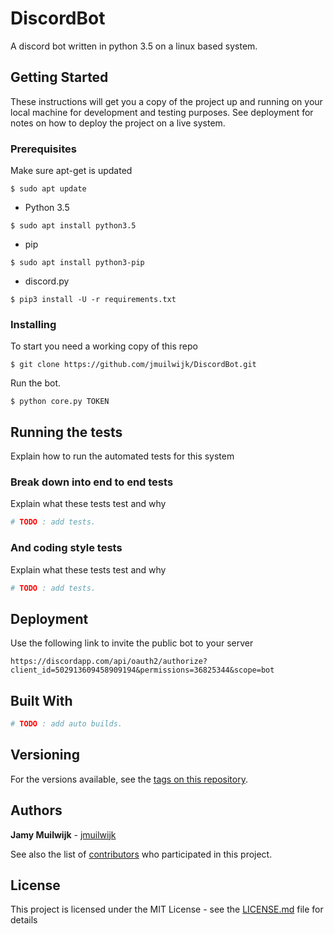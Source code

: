 # DiscordBot
A discord bot written in python 3.5 on a linux based system.

## Getting Started
These instructions will get you a copy of the project up and running on your local machine for development and testing purposes. See deployment for notes on how to deploy the project on a live system.

### Prerequisites
Make sure apt-get is updated
```
$ sudo apt update
```
- Python 3.5
```
$ sudo apt install python3.5
```
- pip
```
$ sudo apt install python3-pip
```
- discord.py
```
$ pip3 install -U -r requirements.txt
```

### Installing
To start you need a working copy of this repo
```
$ git clone https://github.com/jmuilwijk/DiscordBot.git
```
Run the bot.
```
$ python core.py TOKEN
```
## Running the tests
Explain how to run the automated tests for this system

### Break down into end to end tests
Explain what these tests test and why

```python
# TODO : add tests.
```

### And coding style tests
Explain what these tests test and why
```python
# TODO : add tests.
```

## Deployment
Use the following link to invite the public bot to your server
```
https://discordapp.com/api/oauth2/authorize?client_id=502913609458909194&permissions=36825344&scope=bot
```

## Built With
```python
# TODO : add auto builds.
```

## Versioning
For the versions available, see the [tags on this repository](https://github.com/your/project/tags). 

## Authors
**Jamy Muilwijk** - [jmuilwijk](https://github.com/jmuilwijk/)

See also the list of [contributors](https://github.com/jmuilwijk/DiscordBot/contributors) who participated in this project.

## License
This project is licensed under the MIT License - see the [LICENSE.md](LICENSE.md) file for details
